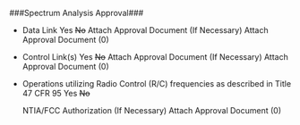 ###Spectrum Analysis Approval###

* Data Link	 Yes   ~~No~~	      Attach Approval Document (If Necessary)  Attach Approval Document (0)
* Control Link(s)	 Yes   ~~No~~	      Attach Approval Document (If Necessary)  Attach Approval Document (0)
* Operations utilizing Radio 
   Control (R/C) frequencies as 
   described in Title 47 CFR 95	 Yes   ~~No~~	     
 
    NTIA/FCC Authorization (If Necessary)     Attach Approval Document (0)	  
